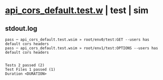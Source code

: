 # [api_cors_default.test.w](../../../../../examples/tests/valid/api_cors_default.test.w) | test | sim

## stdout.log
```log
pass ─ api_cors_default.test.wsim » root/env0/test:GET --users has default cors headers    
pass ─ api_cors_default.test.wsim » root/env1/test:OPTIONS --users has default cors headers
 
 
Tests 2 passed (2)
Test Files 1 passed (1)
Duration <DURATION>
```


